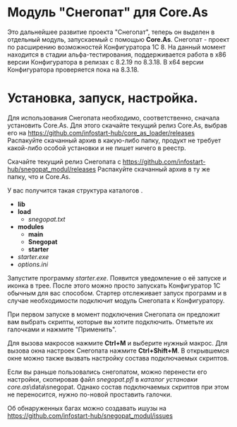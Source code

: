 # Модуль "Снегопат" для Core.As

Это дальнейшее развитие проекта "Снегопат", теперь он выделен в отдельный модуль, запускаемый с помощью **Core.As**.
Снегопат - проект по расширению возможностей Конфигуратора 1С 8.
На данный момент находится в стадии альфа-тестирования, поддерживается работа в x86 версии Конфигуратора в релизах
с 8.2.19 по 8.3.18. В x64 версии Конфигуратора проверяется пока на 8.3.18.

# Установка, запуск, настройка.
Для использования Снегопата необходимо, соответственно, сначала установить Core.As.
Для этого скачайте текущий релиз Core.As, выбрав его на https://github.com/infostart-hub/core_as_loader/releases
Распакуйте скачанный архив в какую-либо папку, продукт не требует какой-либо особой установки и не пишет ничего в реестр.

Скачайте текущий релиз Снегопата с https://github.com/infostart-hub/snegopat_modul/releases
Распакуйте скачанный архив в ту же папку, что и Core.As.

У вас получится такая структура каталогов
.
- **lib**
- **load**
  - *snegopat.txt*
- **modules**
  - **main**
  - **Snegopat**
  - **starter**
- *starter.exe*
- *options.ini*

Запустите программу *starter.exe*. Появится уведомление о её запуске и иконка в трее.
После этого можно просто запускать Конфигуратор 1С обычным для вас способом.
Стартер отслеживает запуск программ и в случае необходимости подключит модуль Снегопата к
Конфигуратору.

При первом запуске в момент подключения Снегопата он предложит вам выбрать скрипты, которые
вы хотите подключить. Отметьте их галочками и нажмите "Применить".

Для вызова макросов нажмите **Ctrl+M** и выберите нужный макрос.
Для вызова окна настроек Снегопата нажмите **Ctrl+Shift+M**.
В открывшемся окне можно также вызвать настройку состава подключаемых скриптов.

Если вы раньше пользовались снегопатом, можно перенести его настройки, скопировав файл
*snegopat.pfl* в _каталог установки core.as_\data\snegopat. Однако состав подключаемых скриптов
при этом не переносится, нужно по-новой проставить галочки.

Об обнаруженных багах можно создавать ишузы на https://github.com/infostart-hub/snegopat_modul/issues
